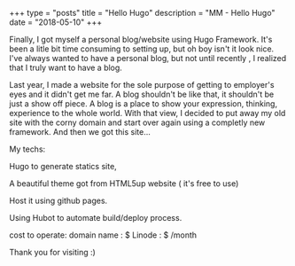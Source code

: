 +++
type = "posts"
title = "Hello Hugo"
description = "MM - Hello Hugo"
date = "2018-05-10"
+++

Finally, I got myself a personal blog/website using Hugo Framework. It's been a litle bit time consuming to setting up, but oh boy isn't it look nice.
I've always wanted to have a personal blog, but not until recently , I realized that I truly want to have a blog.

Last year, I made a website for the sole purpose of getting to employer's eyes and it didn't get me far. A blog shouldn't be like that, it shouldn't be just a show off piece.  A blog is a place to show your expression, thinking, experience to the whole world. With that view, I decided to put away my old site with the corny domain  and start over again using a completly new framework. And then we got this site...

My techs: 

Hugo to generate statics site,

A beautiful theme got from HTML5up website ( it's free to use)

Host it using github pages.

Using Hubot to automate build/deploy process.

cost to operate: 
domain name :  $
Linode : $ /month

Thank you for visiting :)


